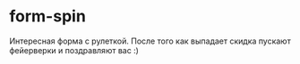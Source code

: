 # form-spin
Интересная форма с рулеткой. После того как выпадает скидка пускают фейерверки и поздравляют вас :) 
